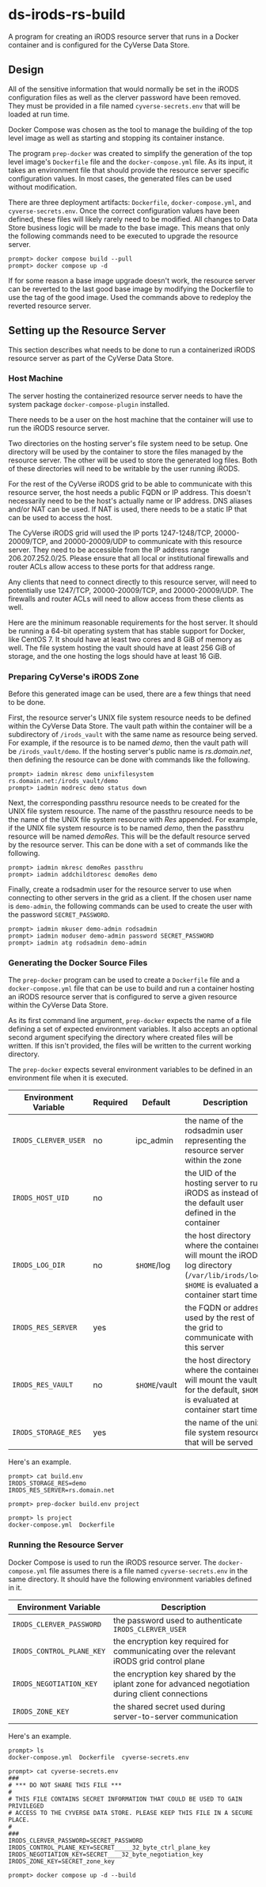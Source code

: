 # ds-irods-rs-build

A program for creating an iRODS resource server that runs in a Docker container and is configured for the CyVerse Data Store.

## Design

All of the sensitive information that would normally be set in the iRODS configuration files as well as the clerver password have been removed. They must be provided in a file named `cyverse-secrets.env` that will be loaded at run time.

Docker Compose was chosen as the tool to manage the building of the top level image as well as starting and stopping its container instance.

The program `prep-docker` was created to simplify the generation of the top level image's `Dockerfile` file and the `docker-compose.yml` file. As its input, it takes an environment file that should provide the resource server specific configuration values. In most cases, the generated files can be used without modification.

There are three deployment artifacts: `Dockerfile`, `docker-compose.yml`, and `cyverse-secrets.env`. Once the correct configuration values have been defined, these files will likely rarely need to be modified. All changes to Data Store business logic will be made to the base image. This means that only the following commands need to be executed to upgrade the resource server.

```console
prompt> docker compose build --pull
prompt> docker compose up -d
```

If for some reason a base image upgrade doesn't work, the resource server can be reverted to the last good base image by modifying the Dockerfile to use the tag of the good image. Used the commands above to redeploy the reverted resource server.

## Setting up the Resource Server

This section describes what needs to be done to run a containerized iRODS resource server as part of the CyVerse Data Store.

### Host Machine

The server hosting the containerized resource server needs to have the system package `docker-compose-plugin` installed.

There needs to be a user on the host machine that the container will use to run the iRODS resource server.

Two directories on the hosting server's file system need to be setup. One directory will be used by the container to store the files managed by the resource server. The other will be used to store the generated log files. Both of these directories will need to be writable by the user running iRODS.

For the rest of the CyVerse iRODS grid to be able to communicate with this resource server, the host needs a public FQDN or IP address. This doesn't necessarily need to be the host's actually name or IP address. DNS aliases and/or NAT can be used.  If NAT is used, there needs to be a static IP that can be used to access the host.

The CyVerse iRODS grid will used the IP ports 1247-1248/TCP, 20000-20009/TCP, and 20000-20009/UDP to communicate with this resource server. They need to be accessible from the IP address range 206.207.252.0/25. Please ensure that all local or institutional firewalls and router ACLs allow access to these ports for that address range.

Any clients that need to connect directly to this resource server, will need to potentially use 1247/TCP, 20000-20009/TCP, and 20000-20009/UDP. The firewalls and router ACLs will need to allow access from these clients as well.

Here are the minimum reasonable requirements for the host server. It should be running a 64-bit operating system that has stable support for Docker, like CentOS 7. It should have at least two cores and 8 GiB of memory as well. The file system hosting the vault should have at least 256 GiB of storage, and the one hosting the logs should have at least 16 GiB.

### Preparing CyVerse's iRODS Zone

Before this generated image can be used, there are a few things that need to be done.

First, the resource server's UNIX file system resource needs to be defined within the CyVerse Data Store. The vault path within the container will be a subdirectory of `/irods_vault` with the same name as resource being served. For example, if the resource is to be named _demo_, then the vault path will be `/irods_vault/demo`. If the hosting server's public name is _rs.domain.net_, then defining the resource can be done with commands like the following.

```console
prompt> iadmin mkresc demo unixfilesystem rs.domain.net:/irods_vault/demo
prompt> iadmin modresc demo status down
```

Next, the corresponding passthru resource needs to be created for the UNIX file system resource. The name of the passthru resource needs to be the name of the UNIX file system resource with _Res_ appended. For example, if the UNIX file system resource is to be named _demo_, then the passthru resource will be named _demoRes_. This will be the default resource served by the resource server. This can be done with a set of commands like the following.

```console
prompt> iadmin mkresc demoRes passthru
prompt> iadmin addchildtoresc demoRes demo
```

Finally, create a rodsadmin user for the resource server to use when connecting to other servers in the grid as a client. If the chosen user name is `demo-admin`, the following commands can be used to create the user with the password `SECRET_PASSWORD`.

```console
prompt> iadmin mkuser demo-admin rodsadmin
prompt> iadmin moduser demo-admin password SECRET_PASSWORD
prompt> iadmin atg rodsadmin demo-admin
```

### Generating the Docker Source Files

The `prep-docker` program can be used to create a `Dockerfile` file and a `docker-compose.yml` file that can be use to build and run a container hosting an iRODS resource server that is configured to serve a given resource within the CyVerse Data Store.

As its first command line argument, `prep-docker` expects the name of a file defining a set of expected environment variables. It also accepts an optional second argument specifying the directory where created files will be written. If this isn't provided, the files will be written to the current working directory.

The `prep-docker` expects several environment variables to be defined in an environment file when it is executed.

Environment Variable | Required | Default       | Description
-------------------- | -------- | ------------- | -----------
`IRODS_CLERVER_USER` | no       | ipc_admin     | the name of the rodsadmin user representing the resource server within the zone
`IRODS_HOST_UID`     | no       |               | the UID of the hosting server to run iRODS as instead of the default user defined in the container
`IRODS_LOG_DIR`      | no       | `$HOME`/log   | the host directory where the container will mount the iRODS log directory (`/var/lib/irods/log`), `$HOME` is evaluated at container start time
`IRODS_RES_SERVER`   | yes      |               | the FQDN or address used by the rest of the grid to communicate with this server
`IRODS_RES_VAULT`    | no       | `$HOME`/vault | the host directory where the container will mount the vault, for the default, `$HOME` is evaluated at container start time
`IRODS_STORAGE_RES`  | yes      |               | the name of the unix file system resource that will be served

Here's an example.

```console
prompt> cat build.env
IRODS_STORAGE_RES=demo
IRODS_RES_SERVER=rs.domain.net

prompt> prep-docker build.env project

prompt> ls project
docker-compose.yml  Dockerfile
```

### Running the Resource Server

Docker Compose is used to run the iRODS resource server. The `docker-compose.yml` file assumes there is a file named `cyverse-secrets.env` in the same directory. It should have the following environment variables defined in it.

Environment Variable      | Description
------------------------- | -----------
`IRODS_CLERVER_PASSWORD`  | the password used to authenticate `IRODS_CLERVER_USER`
`IRODS_CONTROL_PLANE_KEY` | the encryption key required for communicating over the relevant iRODS grid control plane
`IRODS_NEGOTIATION_KEY`   | the encryption key shared by the iplant zone for advanced negotiation during client connections
`IRODS_ZONE_KEY`          | the shared secret used during server-to-server communication

Here's an example.

```console
prompt> ls
docker-compose.yml  Dockerfile  cyverse-secrets.env

prompt> cat cyverse-secrets.env
###
# *** DO NOT SHARE THIS FILE ***
#
# THIS FILE CONTAINS SECRET INFORMATION THAT COULD BE USED TO GAIN PRIVILEGED
# ACCESS TO THE CYVERSE DATA STORE. PLEASE KEEP THIS FILE IN A SECURE PLACE.
#
###
IRODS_CLERVER_PASSWORD=SECRET_PASSWORD
IRODS_CONTROL_PLANE_KEY=SECRET_____32_byte_ctrl_plane_key
IRODS_NEGOTIATION_KEY=SECRET____32_byte_negotiation_key
IRODS_ZONE_KEY=SECRET_zone_key

prompt> docker compose up -d --build
```
